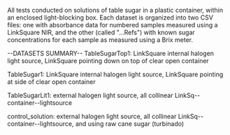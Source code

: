 All tests conducted on solutions of table sugar in a plastic container, within an enclosed light-blocking box.
Each dataset is organized into two CSV files: one with absorbance data for numbered samples measured using a LinkSquare NIR, and the other (called "...Refs") with known sugar concentrations for each sample as measured using a Brix meter.

--DATASETS SUMMARY--
TableSugarTop1: LinkSquare internal halogen light source, LinkSquare pointing down on top of clear open container

TableSugar1: LinkSquare internal halogen light source, LinkSquare pointing at side of clear open container

TableSugarLit1: external halogen light source, all collinear LinkSq--container--lightsource

control_solution: external halogen light source, all collinear LinkSq--container--lightsource, and using raw cane sugar (turbinado)
